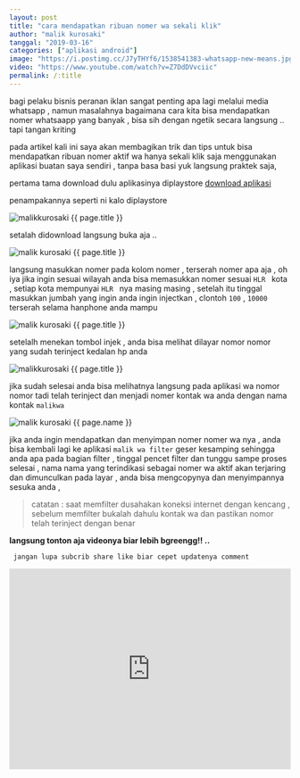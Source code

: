 ```yaml
---
layout: post
title: "cara mendapatkan ribuan nomer wa sekali klik"
author: "malik kurosaki"
tanggal: "2019-03-16"
categories: ["aplikasi android"]
image: "https://i.postimg.cc/J7yTHYf6/1538541383-whatsapp-new-means.jpg"
video: "https://www.youtube.com/watch?v=Z7DdDVvciic"
permalink: /:title
---
```


bagi pelaku bisnis peranan iklan sangat penting apa lagi melalui media whatsapp , namun masalahnya bagaimana cara kita bisa mendapatkan nomer whatsaapp yang banyak , bisa sih dengan ngetik secara langsung .. tapi tangan kriting <!-- more -->

pada artikel kali ini saya akan membagikan trik dan tips untuk bisa mendapatkan ribuan nomer aktif wa hanya sekali klik saja menggunakan aplikasi buatan saya sendiri , tanpa basa basi yuk langsung praktek saja,


pertama tama download dulu aplikasinya diplaystore [download aplikasi](https://play.google.com/store/apps/details?id=com.malikkurosaki.malikwafilter)

penampakannya seperti ni kalo diplaystore 

![malikkurosaki {{ page.title }}](https://i.postimg.cc/7hg0MzM6/image.png)

setalah didownload langsung buka aja ..

![malik kurosaki {{ page.title }}](https://i.postimg.cc/529LL6H4/Screenshot-2019-03-16-11-37-26-950-com-malikkurosaki-malikwafilt.png)

langsung masukkan nomer pada kolom nomer , terserah nomer apa aja , oh iya jika ingin sesuai wilayah  anda bisa memasukkan nomer sesuai `HLR ` kota , setiap kota mempunyai  `HLR ` nya masing masing , setelah itu tinggal masukkan jumbah yang ingin anda ingin injectkan , clontoh  `100` , `10000` terserah selama hanphone anda mampu

![malik kurosaki {{ page.title }}](https://i.postimg.cc/MHbfjSqf/Screenshot-2019-03-16-11-37-45-690-com-malikkurosaki-malikwafilt.png)

setelalh menekan tombol injek , anda bisa melihat dilayar nomor nomor yang sudah terinject kedalan hp anda

![malikkurosaki {{ page.title }}](https://i.postimg.cc/zfbLFWqr/Screenshot-2019-03-16-11-37-55-676-com-malikkurosaki-malikwafilt.png)

jika sudah selesai anda bisa melihatnya langsung pada aplikasi wa nomor nomor tadi telah terinject dan menjadi nomer kontak wa anda dengan nama kontak `malikwa` 

![malik kurosaki {{ page.name }}](https://i.postimg.cc/zvj3GFFn/Screenshot-2019-03-16-11-38-40-081-com-whatsapp.png)

jika anda ingin mendapatkan dan menyimpan nomer nomer wa nya , anda bisa kembali lagi ke aplikasi ` malik wa filter ` geser kesamping sehingga anda apa pada bagian filter , tinggal pencet filter dan tunggu sampe proses selesai , nama nama yang terindikasi sebagai nomer wa aktif akan terjaring dan dimunculkan pada layar , anda bisa mengcopynya dan menyimpannya sesuka anda ,

> catatan : saat memfilter dusahakan koneksi internet dengan kencang , sebelum memfilter bukalah dahulu kontak wa dan pastikan nomor telah terinject dengan benar


__langsung tonton aja videonya biar lebih bgreengg!! ..__

` jangan lupa subcrib share like biar cepet updatenya comment`

<iframe width="100%" height="360" src="https://www.youtube.com/embed/Z7DdDVvciic" frameborder="0" allow="accelerometer; autoplay; encrypted-media; gyroscope; picture-in-picture" allowfullscreen></iframe>